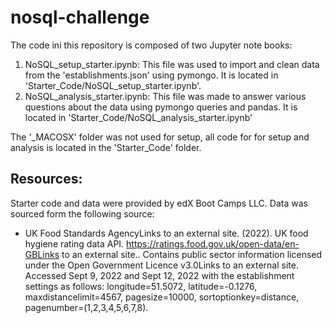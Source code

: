 # nosql-challenge

The code ini this repository is composed of two Jupyter note books:
1. NoSQL_setup_starter.ipynb: This file was used to import and clean data from the 'establishments.json' using pymongo. It is located in 'Starter_Code/NoSQL_setup_starter.ipynb'.
2. NoSQL_analysis_starter.ipynb: This file was made to answer various questions about the data using pymongo queries and pandas. It is located in 'Starter_Code/NoSQL_analysis_starter.ipynb'

The '_MACOSX' folder was not used for setup, all code for for setup and analysis is located in the 'Starter_Code' folder.

## Resources:
Starter code and data were provided by edX Boot Camps LLC. Data was sourced form the following source:
- UK Food Standards AgencyLinks to an external site. (2022). UK food hygiene rating data API. https://ratings.food.gov.uk/open-data/en-GBLinks to an external site.. Contains public sector information licensed under the Open Government Licence v3.0Links to an external site.
Accessed Sept 9, 2022 and Sept 12, 2022 with the establishment settings as follows: longitude=51.5072, latitude=-0.1276, maxdistancelimit=4567, pagesize=10000, sortoptionkey=distance, pagenumber=(1,2,3,4,5,6,7,8).
